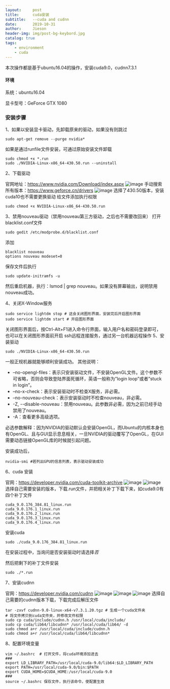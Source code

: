```yaml
---
layout:     post
title:      cuda安装
subtitle:   --cuda and cudnn
date:       2019-10-31
author:     Jieson
header-img: img/post-bg-keybord.jpg
catalog: true
tags:
    - environment
    - cuda
---
```

本次操作都是基于ubuntu16.04的操作，安装cuda9.0，cudnn7.3.1
#### 环境
   系统：ubuntu16.04
   
   显卡型号：GeForce GTX 1080

### 安装步骤
   1、如果以安装显卡驱动，先卸载原来的驱动，如果没有则跳过
   ```
   sudo apt-get remove --purge nvidia*
   ```
   如果是通过runfile文件安装，可通过原始安装文件卸载
   ```
   sudo chmod +x *.run
   sudo ./NVIDIA-Linux-x86_64-430.50.run --uninstall
   ```
   2、下载驱动
   
   官网地址：https://www.nvidia.com/Download/index.aspx
   ![image](https://note.youdao.com/yws/api/personal/file/WEBeaa78a9b3ea18c015c05aa9b1ba1aedc?method=download&shareKey=2f131b5c0d18919da655b36528edd432)
   手动搜索所有版本：https://www.geforce.cn/drivers
   ![image](https://note.youdao.com/yws/api/personal/file/WEB53c22c1cb2c9db999b2290dcd986f7c6?method=download&shareKey=d3afe90f2b63f57386b96c0f3aef8a4e)
   选择了430.50版本，安装cuda10也不需要更换驱动
   给文件添加执行权限
   ```
   sudo chmod +x NVIDIA-Linux-x86_64-430.50.run
   ```
   3、禁用nouveau驱动（禁用nouveau第三方驱动，之后也不需要改回来）
   打开blacklist.conf文件
   ```
   sudo gedit /etc/modprobe.d/blacklist.conf
   ```
   添加
   ```
   blacklist nouveau
   options nouveau modeset=0
   ```
   保存文件后执行
   ```
   sudo update-initramfs -u
   ```
   然后重启机器，执行：lsmod | grep nouveau。如果没有屏幕输出，说明禁用nouveau成功。
   
   4、关闭X-Window服务
   ```
   sudo service lightdm stop # 这会关闭图形界面，安装完后开启图形界面
   sudo service lightdm start # 开启图形界面
   ```   
   关闭图形界面后，按Ctrl-Alt+F1进入命令行界面，输入用户名和密码登录即可，也可以在关闭图形界面前开启
   ssh远程连接服务，通过另一台机器远程操作
   5、安装驱动
   ```
   sudo ./NVIDIA-Linux-x86_64-430.50.run
   ```
   一般正规机器就能够顺利安装成功。
   其他说明：

- –no-opengl-files：表示只安装驱动文件，不安装OpenGL文件。这个参数不可省略，否则会导致登陆界面死循环，英语一般称为”login loop”或者”stuck in login”。
- –no-x-check：表示安装驱动时不检查X服务，非必需。
- –no-nouveau-check：表示安装驱动时不检查nouveau，非必需。
- -Z, --disable-nouveau：禁用nouveau。此参数非必需，因为之前已经手动禁用了nouveau。
- -A：查看更多高级选项。
 
必选参数解释：因为NVIDIA的驱动默认会安装OpenGL，而Ubuntu的内核本身也有OpenGL、且与GUI显示息息相关，一旦NVIDIA的驱动覆写了OpenGL，在GUI需要动态链接OpenGL库的时候就引起问题。

安装成功后，
```
nvidia-smi #若列出GPU的信息列表，表示驱动安装成功
```
6、cuda 安装
   
   官网：https://developer.nvidia.com/cuda-toolkit-archive
   ![image](https://note.youdao.com/yws/api/personal/file/WEBd203d78b91688447607789a418f9284c?method=download&shareKey=6f4a737a8fc8d7987a1a54a14e09a47f)
   ![image](https://note.youdao.com/yws/api/personal/file/WEB090ebdb7e8d289db937f5dbc7825aea3?method=download&shareKey=ccf9d5c484aa214a6f5e62881eae1484)
   选择自己需要安装的版本，下载.run文件，并把相关补丁下载下来，如cuda9.0有四个补丁文件
   ```
   cuda_9.0.176_384.81_linux.run
   cuda_9.0.176.1_linux.run
   cuda_9.0.176.2_linux.run
   cuda_9.0.176.3_linux.run
   cuda_9.0.176.4_linux.run
   ```
   安装cuda
   ```
   sudo ./cuda_9.0.176_384.81_linux.run
   ```
   在安装过程中，当询问是否安装驱动时请选择*否*
   
   然后把剩下的补丁文件安装
   ```
   sudo ./*.run
   ```
   
7、安装cudnn
  
   官网：https://developer.nvidia.com/cudnn
   ![image](https://note.youdao.com/yws/api/personal/file/WEBea87555ac8537d6f76c193a23c783577?method=download&shareKey=fb4da58afba57ed6b77d3f02855cff40)
   ![image](https://note.youdao.com/yws/api/personal/file/WEB5e9dceecc6c0f99d3090f19b6efe788b?method=download&shareKey=e20af89602ed6cb413ebe3119389d45a)
   ![image](https://note.youdao.com/yws/api/personal/file/WEB8a40096374b0f5ba79940ac2ead72850?method=download&shareKey=f64ac4af6d21fbeecfdeec52406b04fd)
   选择自己需要的cudnn版本下载，下载完成后解压文件
   ```
   tar -zxvf cudnn-9.0-linux-x64-v7.3.1.20.tgz # 生成一个cuda文件夹
   # 将文件拷贝到cuda文件夹，并修改文件权限
   sudo cp cuda/include/cudnn.h /usr/local/cuda/include/
   sudo cp cuda/lib64/libcudnn* /usr/local/cuda/lib64/ -d 
   sudo chmod a+r /usr/local/cuda/include/cudnn.h
   sudo chmod a+r /usr/local/cuda/lib64/libcudnn*
   ```
8、配置环境变量
```
vim ~/.bashrc  # 打开文件，将cuda环境添加进去
###
export LD_LIBRARY_PATH=/usr/local/cuda-9.0/lib64:$LD_LIBRARY_PATH
export PATH=/usr/local/cuda-9.0/bin:$PATH
export CUDA_HOME=$CUDA_HOME:/usr/local/cuda-9.0
###
source ~/.bashrc 保存文件，执行该命令，使配置生效
```
   
   
   
   
   
   
   
   
   
   
   
   
   

